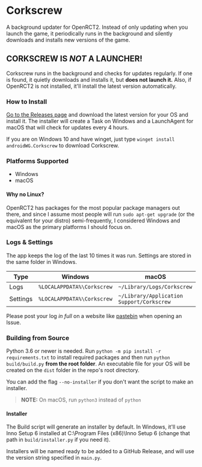 # Corkscrew
A background updater for OpenRCT2. Instead of only updating when you launch the game, it periodically runs in the background and silently downloads and installs new versions of the game.

## CORKSCREW IS *NOT* A LAUNCHER!
Corkscrew runs in the background and checks for updates regularly. If one is found, it quietly downloads and installs it, but **does not launch it.**
Also, if OpenRCT2 is not installed, it'll install the latest version automatically.

### How to Install
[Go to the Releases page](https://github.com/AndroidWG/Corkscrew/releases) and download the latest version for your OS and install it. The installer will create a Task on Windows and a LaunchAgent for macOS that will check for updates every 4 hours.

If you are on Windows 10 and have winget, just type `winget install androidWG.Corkscrew` to download Corkscrew.

### Platforms Supported
- Windows
- macOS

#### Why no Linux?
OpenRCT2 has packages for the most popular package managers out there, and since I assume most people will run `sudo apt-get upgrade` (or the equivalent for your distro) semi-frequently, I considered Windows and macOS as the primary platforms I should focus on.

### Logs & Settings
The app keeps the log of the last 10 times it was run. Settings are stored in the same folder in Windows.

| Type         | Windows                    | macOS                                     |
|--------------|----------------------------|-------------------------------------------|
| Logs         | `%LOCALAPPDATA%\Corkscrew` | `~/Library/Logs/Corkscrew`                |
| Settings     | `%LOCALAPPDATA%\Corkscrew` | `~/Library/Application Support/Corkscrew` |

Please post your log *in full* on a website like [pastebin](https://pastebin.com/) when opening an Issue.

### Building from Source
Python 3.6 or newer is needed. Run `python -m pip install -r requirements.txt` to install required packages and then run `python build/build.py` **from the root folder**. An executable file for your OS will be created on the `dist` folder in the repo's root directory.

You can add the flag `--no-installer` if you don't want the script to make an installer.

> **NOTE:** On macOS, run `python3` instead of `python`
 
#### Installer
The Build script will generate an installer by default. In Windows, it'll use Inno Setup 6 installed at C:\Program Files (x86)\Inno Setup 6 (change that path in `build/installer.py` if you need it).

Installers will be named ready to be added to a GitHub Release, and will use the version string specified in `main.py`.
